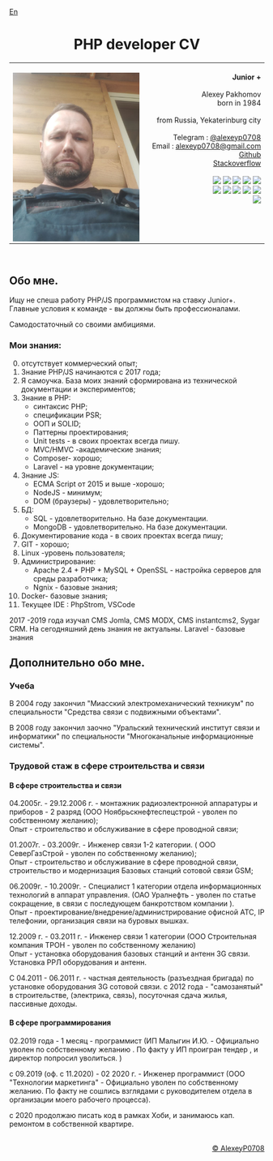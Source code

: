 
[En](README.md)  
<h1 align="center">PHP developer CV</h1> 
<table width="100%" ><tr><td>
<img width="1000px"/>
<img align="left" width="250" src="photo_2023-10-10_23-05-35.jpg"/><div align="right"> 
	<b align="center">Junior +</b>
	<br/>  <br/>
	Alexey Pakhomov <br/>
	born in 1984  	<br/> 
	<br/>
	from Russia, Yekaterinburg city  <br/>	
	<br/>	
	 Telegram : <a href="https://t.me/alexeyp0708">@alexeyp0708</a> <br/>
	 Email : <a href="mailto:alexeyp0708@gmail.com">alexeyp0708@gmail.com</a><br/>
	<a href="https://github.com/ALexeyP0708">Github </a> <br/>
	<a href="https://stackoverflow.com/users/11903519/alexeyp0708">Stackoverflow</a> <br/>
   <br/>
	<img src="https://img.shields.io/badge/PHP-%3E%3D7.4-blue"/> 
	<img src="https://img.shields.io/badge/MySQL-blue"/> 
	<img src="https://img.shields.io/badge/MongoDB-blue"/> 
	<img src="https://img.shields.io/badge/PHPUnit-blue"/> 
	<img src="https://img.shields.io/badge/%20JS%20-%3E%3DECMA2015-orange"/><br/> 
	<img src="https://img.shields.io/badge/PSR-green"/> 
	<img src="https://img.shields.io/badge/SOLID-green"/> 
	<img src="https://img.shields.io/badge/MVC+HMVC-green"/> 
	<img src="https://img.shields.io/badge/PHPDoc-green"/> 
	<img src="https://img.shields.io/badge/JSDoc-green"/> <br/> 
	<img src="https://img.shields.io/badge/OpenAPI+JSONSchema-orange"/> 
</div></td></tr></table>
<br/>

## Обо мне.
Ищу не спеша работу PHP/JS программистом  на ставку Junior+.  Главные условия к команде - вы должны быть профессионалами. 

Самодостаточный со своими амбициями. 

### Мои знания:  
0. отсутствует коммерческий опыт;
1. Знание PHP/JS начинаются с 2017 года;
2. Я самоучка.  База моих знаний сформирована из технической документации и экспериментов;  
4.  Знание в  PHP:
	- синтаксис PHP;
	- спецификации PSR;
	- ООП и SOLID;
	- Паттерны  проектирования;
	- Unit tests - в своих проектах всегда пишу. 
	- MVC/HMVC  -академические знания; 
	- Сomposer- хорошо;
	- Laravel - на уровне документации; 	
5. Знание JS:
	- ECMA Script от 2015 и выше -хорошо;
	- NodeJS - минимум;
	- DOM (браузеры) - удовлетворительно;
6. БД:
	- SQL - удовлетворительно.  На базе документации.
	-  MongoDB - удовлетворительно. На базе документации.
7.  Документирование кода -  в своих проектах всегда пишу;
8.  GIT - хорошо;
9. Linux -уровень пользователя;
10. Администрирование:
	- Apache 2.4 + PHP + MySQL + OpenSSL - настройка серверов для среды разработчика;
	- Ngnix - базовые знания;  
11. Docker- базовые знания;
12. Текущее IDE : PhpStrom,  VSCode 

2017 -2019 года изучал   CMS Jomla, CMS MODX, CMS instantcms2, Sygar CRM.  На сегодняшний день знания не актуальны.
Laravel - базовые знания

## Дополнительно обо мне.

### Учеба   

В 2004 году закончил "Миасский электромеханический техникум" по специальности "Средства связи с подвижными объектами".  

В 2008 году закончил заочно "Уральский технический институт связи и информатики"  по специальности "Многоканальные информационные системы".  


### Трудовой стаж в сфере строительства и связи  

#### В сфере строительства и связи

04.2005г. - 29.12.2006 г. - монтажник радиоэлектронной аппаратуры и приборов - 2 разряд (ООО Ноябрьскнефтеспецстрой - уволен по собственному желанию);  
Опыт - строительство и обслуживание в сфере проводной связи;  

01.2007г. - 03.2009г. - Инженер связи 1-2 категории. ( ООО СеверГазСтрой - уволен по собственному желанию);   
Опыт - строительство и обслуживание в сфере проводной связи, строительство и модернизация Базовых cтанций  сотовой связи GSM;  

06.2009г. - 10.2009г. - Специалист 1 категории отдела информационных технологий в аппарат управления. (ОАО Уралнефть - уволен по статье сокращение, в связи с последующем  банкротством компании ).  
Опыт - проектирование/внедрение/администрирование  офисной АТС, IP телефонии, организация связи на буровых вышках.  

12.2009 г. - 03.2011 г. -  Инженер связи 1 категории (ООО Строительная компания ТРОН - уволен по собственному желанию)  
Опыт -  установка оборудования базовых станций  и антенн 3G связи. Установка РРЛ оборудования и антенн.  

С 04.2011 - 06.2011 г. - частная деятельность (разъездная бригада) по установке оборудования 3G  сотовой связи.
 с 2012 года - "самозанятый" в строительстве,  (электрика, связь), посуточная сдача жилья, пассивные доходы.  

#### В сфере программирования
 02.2019 года - 1 месяц - программист (ИП Малыгин И.Ю. - Официально уволен по собственному желанию . По факту  у ИП проигран тендер , и директор попросил уволиться. )

с 09.2019 (оф. с 11.2020) - 02 2020 г. - Инженер программист (ООО "Технологии маркетинга" - Официально уволен по собственному желанию. По факту не сошлись взглядами с руководителем отдела в организации моего рабочего процесса). 

c 2020  продолжаю писать код в рамках Хоби,  и занимаюсь кап. ремонтом в собственной квартире.

<br/>
<div align="right">
	<a href="https://github.com/ALexeyP0708">© AlexeyP0708</a>
</div>
